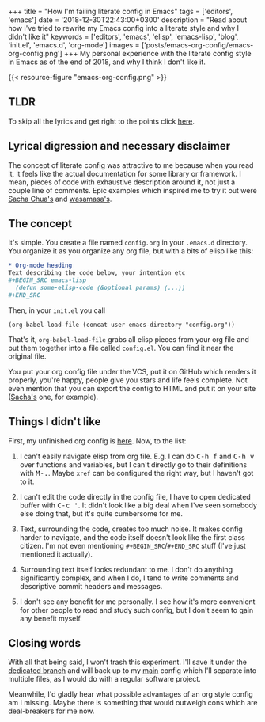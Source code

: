 +++
title = "How I'm failing literate config in Emacs"
tags = ['editors', 'emacs']
date = '2018-12-30T22:43:00+0300'
description = "Read about how I've tried to rewrite my Emacs config into a literate style and why I didn't like it"
keywords = ['editors', 'emacs', 'elisp', 'emacs-lisp', 'blog', 'init.el', 'emacs.d', 'org-mode']
images = ['posts/emacs-org-config/emacs-org-config.png']
+++
My personal experience with the literate config style in Emacs as of the
end of 2018, and why I think I don't like it.

<!--more-->
{{< resource-figure "emacs-org-config.png" >}}
## TLDR
To skip all the lyrics and get right to the points click [here](#things-i-didn-t-like).

## Lyrical digression and necessary disclaimer
The concept of literate config was attractive to me because when you
read it, it feels like the actual documentation for some library or
framework. I mean, pieces of code with exhaustive description around
it, not just a couple line of comments. Epic examples which inspired
me to try it out were [Sacha
Chua's](https://github.com/sachac/.emacs.d/blob/gh-pages/Sacha.org)
and
[wasamasa's](https://github.com/wasamasa/dotemacs/blob/master/init.org).

## The concept
It's simple. You create a file named `config.org` in your `.emacs.d`
directory.  You organize it as you organize any org file, but with a
bits of elisp like this:

```org
* Org-mode heading
Text describing the code below, your intention etc
#+BEGIN_SRC emacs-lisp
  (defun some-elisp-code (&optional params) (...))
#+END_SRC
```

Then, in your `init.el` you call

```elisp
(org-babel-load-file (concat user-emacs-directory "config.org"))
```

That's it, `org-babel-load-file` grabs all elisp pieces from your org
file and put them together into a file called `config.el`. You can
find it near the original file.

You put your org config file under the VCS, put it on GitHub which
renders it properly, you're happy, people give you stars and life
feels complete. Not even mention that you can export the config to
HTML and put it on your site
([Sacha's](http://pages.sachachua.com/.emacs.d/Sacha.html) one, for
example).

## Things I didn't like
First, my unfinished org config is
[here](https://github.com/valignatev/dotfiles/blob/literate-config/.emacs.d/config.org). Now, to the list:

1. I can't easily navigate elisp from org file. E.g. I can do <kbd>C-h
   f</kbd> and <kbd>C-h v</kbd> over functions and variables, but I
   can't directly go to their definitions with <kbd>M-.</kbd>. Maybe
   `xref` can be configured the right way, but I haven't got to it.

2. I can't edit the code directly in the config file, I have to open
   dedicated buffer with <kbd>C-c '</kbd>. It didn't look like a big
   deal when I've seen somebody else doing that, but it's quite
   cumbersome for me.

3. Text, surrounding the code, creates too much noise. It makes config
   harder to navigate, and the code itself doesn't look like the first
   class citizen. I'm not even mentioning `#+BEGIN_SRC`/`#+END_SRC`
   stuff (I've just mentioned it actually).

4. Surrounding text itself looks redundant to me. I don't do anything
   significantly complex, and when I do, I tend to write comments and
   descriptive commit headers and messages.

5. I don't see any benefit for me personally. I see how it's more
   convenient for other people to read and study such config, but I
   don't seem to gain any benefit myself.

## Closing words
With all that being said, I won't trash this experiment. I'll save it
under the [dedicated
branch](https://github.com/valignatev/dotfiles/blob/literate-config/.emacs.d/config.org)
and will back up to my
[main](https://github.com/valignatev/dotfiles/blob/5d9d152bf27c300fc21d673dc5290a0073165425/.emacs.d/init.el)
config which I'll separate into multiple files, as I would do with
a regular software project.

Meanwhile, I'd gladly hear what possible advantages of an org style
config am I missing. Maybe there is something that would outweigh cons
which are deal-breakers for me now.
